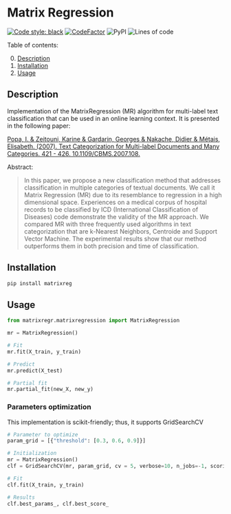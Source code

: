 # Matrix Regression

[![Code style: black](https://img.shields.io/badge/code%20style-black-000000.svg)](https://github.com/psf/black)
[![CodeFactor](https://www.codefactor.io/repository/github/nicoloverardo/matrix_regression/badge/main)](https://www.codefactor.io/repository/github/nicoloverardo/matrix_regression/overview/main)
![PyPI](https://img.shields.io/pypi/v/matrixreg)
![Lines of code](https://img.shields.io/tokei/lines/github/nicoloverardo/matrix_regression)

Table of contents:

00. [Description](#description)
01. [Installation](#installation)
02. [Usage](#usage)

## Description
Implementation of the MatrixRegression (MR) algorithm for multi-label text classification that can be used in an online learning context. It is presented in the following paper:

[Popa, I. & Zeitouni, Karine & Gardarin, Georges & Nakache, Didier & Métais, Elisabeth. (2007). Text Categorization for Multi-label Documents and Many Categories. 421 - 426. 10.1109/CBMS.2007.108.](https://www.researchgate.net/publication/4257876_Text_Categorization_for_Multi-label_Documents_and_Many_Categories)

Abstract:
> In this paper, we propose a new classification method that addresses classification in multiple categories of textual documents. We call it Matrix Regression (MR) due to its resemblance to regression in a high dimensional space. Experiences on a medical corpus of hospital records to be classified by ICD (International Classification of Diseases) code demonstrate the validity of the MR approach. We compared MR with three frequently used algorithms in text categorization that are k-Nearest Neighbors, Centroide and Support Vector Machine. The experimental results show that our method outperforms them in both precision and time of classification.


## Installation
```bash
pip install matrixreg
```

## Usage
```python
from matrixregr.matrixregression import MatrixRegression

mr = MatrixRegression()

# Fit
mr.fit(X_train, y_train)

# Predict
mr.predict(X_test)

# Partial fit
mr.partial_fit(new_X, new_y)
```

### Parameters optimization
This implementation is scikit-friendly; thus, it supports GridSearchCV

```python
# Parameter to optimize
param_grid = [{"threshold": [0.3, 0.6, 0.9]}]

# Initialization
mr = MatrixRegression()
clf = GridSearchCV(mr, param_grid, cv = 5, verbose=10, n_jobs=-1, scoring='f1_micro')

# Fit
clf.fit(X_train, y_train)

# Results
clf.best_params_, clf.best_score_
```